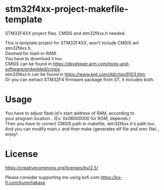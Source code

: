 stm32f4xx-project-makefile-template
=====
STM32F4XX project files. CMSIS and stm32f4xx.h needed.  

This is template project for STM32F4XX, won't include CMSIS ant stm32f4xx.h.   
Desined for load-in-RAM.  
You have to download it too.  
CMSIS can be found in https://developer.arm.com/tools-and-software/embedded/cmsis.  
stm32f4xx.h can be found in https://www.keil.com/dd/chip/6103.htm.  
Or you can extract STM32F4 firmware package from ST, it includes both.  

Usage
=====
You have to adjust flash.ld's start address of RAM, according to  
your program location.. (Ex: 0x08000000 for ROM, depends.)  
Then you have to correct CMSIS path in makefile, stm32f4xx.h's path too.   
And you can modify main.c and then make (generates elf file and srec file) , enjoy!  

License
====
https://creativecommons.org/licenses/by/2.5/

Please consider supporting me using kofi.com https://ko-fi.com/kumohakase
